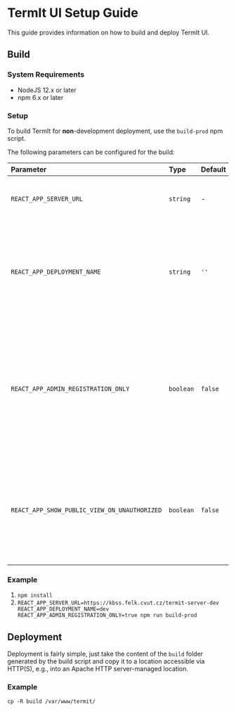 # TermIt UI Setup Guide

This guide provides information on how to build and deploy TermIt UI.

## Build

### System Requirements

* NodeJS 12.x or later
* npm 6.x or later

### Setup

To build TermIt for **non**-development deployment, use the `build-prod` npm script.

The following parameters can be configured for the build:

| Parameter | Type | Default | Description |
| :-------- | :--- | :------ | :---------- |
| `REACT_APP_SERVER_URL` | `string` | - | Specifies the URL where the TermIt backend is running |
| `REACT_APP_DEPLOYMENT_NAME` | `string` | `''` | Is used to disambiguate cookies and items in the local storage in case the client accesses multiple TermIt instances
| `REACT_APP_ADMIN_REGISTRATION_ONLY` | `boolean` | `false` | Configures whether the login page should contain a link to registration or not. If the parameter is true, only administrators can add new users and there is no registration link |
| `REACT_APP_SHOW_PUBLIC_VIEW_ON_UNAUTHORIZED` | `boolean` | `false` | Configures whether the application should show the public view dashboard if the user is not logged in. By default, the login screen is shown.| 

### Example

1. `npm install`
2. `REACT_APP_SERVER_URL=https://kbss.felk.cvut.cz/termit-server-dev REACT_APP_DEPLOYMENT_NAME=dev REACT_APP_ADMIN_REGISTRATION_ONLY=true npm run build-prod`

## Deployment

Deployment is fairly simple, just take the content of the `build` folder generated by the build script
and copy it to a location accessible via HTTP(S), e.g., into an Apache HTTP server-managed location.

### Example

`cp -R build /var/www/termit/`




